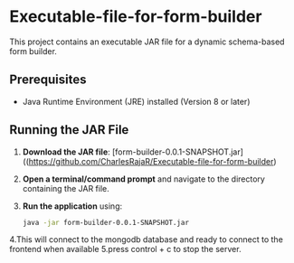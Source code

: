 # Executable-file-for-form-builder

This project contains an executable JAR file for a dynamic schema-based form builder.

## Prerequisites

- Java Runtime Environment (JRE) installed (Version 8 or later)

## Running the JAR File

1. **Download the JAR file**: [form-builder-0.0.1-SNAPSHOT.jar]((https://github.com/CharlesRajaR/Executable-file-for-form-builder)
2. **Open a terminal/command prompt** and navigate to the directory containing the JAR file.
3. **Run the application** using:

   ```sh
   java -jar form-builder-0.0.1-SNAPSHOT.jar
   ````
4.This will connect to the mongodb database and ready to connect to the frontend when available
5.press control + c to stop the server.
